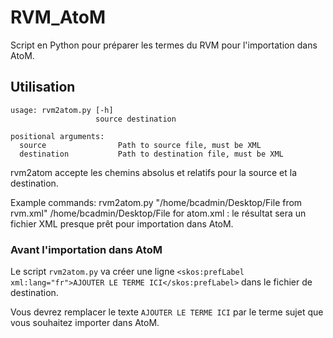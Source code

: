 # RVM_AtoM
 
Script en Python pour préparer les termes du RVM pour l'importation dans AtoM.

## Utilisation

```
usage: rvm2atom.py [-h]
                   source destination

positional arguments:
  source                Path to source file, must be XML
  destination           Path to destination file, must be XML

```

rvm2atom accepte les chemins absolus et relatifs pour la source et la destination.

Example commands:
rvm2atom.py "/home/bcadmin/Desktop/File from rvm.xml" /home/bcadmin/Desktop/File for atom.xml : le résultat sera un fichier XML presque prêt pour importation dans AtoM.

### Avant l'importation dans AtoM

Le script `rvm2atom.py` va créer une ligne `<skos:prefLabel xml:lang="fr">AJOUTER LE TERME ICI</skos:prefLabel>` dans le fichier de destination.

Vous devrez remplacer le texte `AJOUTER LE TERME ICI` par le terme sujet que vous souhaitez importer dans AtoM.